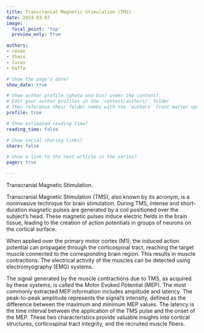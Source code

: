 ```yaml
---
title: Transcranial Magnetic Stimulation (TMS)
date: 2024-03-07
image:
  focal_point: 'top'
  preview_only: true

authors:
- renan
- thais
- lucas
- baffa

# Show the page's date?
show_date: true

# Show author profile (photo and bio) under the content?
# Edit your author profiles in the `content/authors/` folder
# Then reference their folder names with the `authors` front matter option above
profile: true

# Show estimated reading time?
reading_time: false

# Show social sharing links?
share: false

# Show a link to the next article in the series?
pager: true

---
```


Transcranial Magnetic Stimulation.

<!--more-->

Transcranial Magnetic Stimulation (TMS), also known by its acronym, is a noninvasive technique for brain stimulation. During TMS, intense and short-duration magnetic pulses are generated by a coil positioned over the subject’s head. These magnetic pulses induce electric fields in the brain tissue, leading to the creation of action potentials in groups of neurons on the cortical surface.

When applied over the primary motor cortex (M1), the induced action potential can propagate through the corticospinal tract, reaching the target muscle connected to the corresponding brain region. This results in muscle contractions. The electrical activity of the muscles can be detected using electromyography (EMG) systems.

The signal generated by the muscle contractions due to TMS, as acquired by these systems, is called the Motor Evoked Potential (MEP). The most commonly extracted MEP information includes amplitude and latency. The peak-to-peak amplitude represents the signal’s intensity, defined as the difference between the maximum and minimum MEP values. The latency is the time interval between the application of the TMS pulse and the onset of the MEP. These two characteristics provide valuable insights into cortical structures, corticospinal tract integrity, and the recruited muscle fibers.







